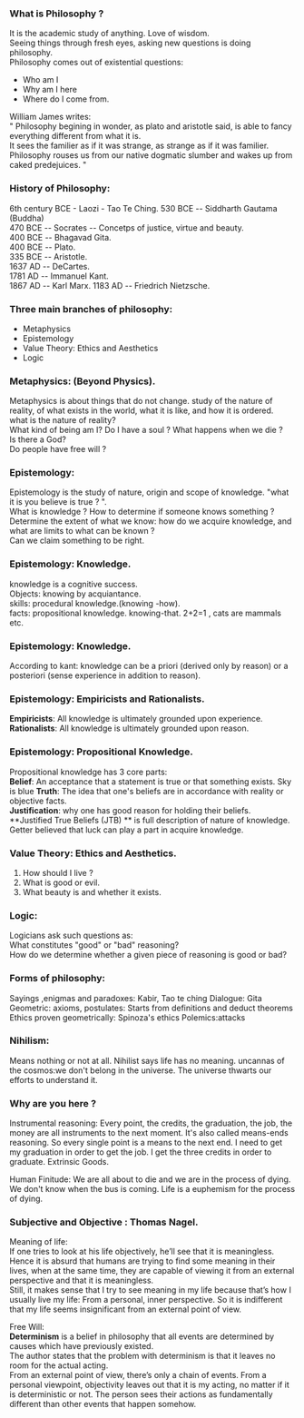 
### What is Philosophy ?  
It is the academic study of anything. Love of wisdom.  
Seeing things through fresh eyes, asking new questions is doing philosophy.  
Philosophy comes out of existential questions:   
- Who am I    
- Why am I here   
- Where do I come from.   
  
William James writes:   
" Philosophy begining in wonder, as plato and aristotle said, is able to fancy everything different from what it is.  
It sees the familier as if it was strange, as strange as if it was familier.   
Philosophy rouses us from our native dogmatic slumber and wakes up from caked predejuices. "     

### History of Philosophy:   
6th century BCE - Laozi - Tao Te Ching. 
530 BCE -- Siddharth Gautama (Buddha)   
470 BCE -- Socrates -- Concetps of justice, virtue and beauty.   
400 BCE -- Bhagavad Gita.   
400 BCE -- Plato.   
335 BCE -- Aristotle.   
1637 AD -- DeCartes.   
1781 AD -- Immanuel Kant.   
1867 AD -- Karl Marx. 
1183 AD -- Friedrich Nietzsche. 






### Three main branches of philosophy:   
- Metaphysics
- Epistemology
- Value Theory: Ethics and Aesthetics
- Logic

### Metaphysics: (Beyond Physics).    
Metaphysics is about things that do not change.
study of the nature of reality, of what exists in the world, what it is like, and how it is ordered.  
what is the nature of reality?  
What kind of being am I? Do I have a soul ? What happens when we die ?  
Is there a God?  
Do people have free will ?  

### Epistemology: 
Epistemology is the study of nature, origin and scope of knowledge. 
"what it is you believe is true ? ".    
What is knowledge ?  How to determine if someone knows something ?  
Determine the extent of what we know:  how do we acquire knowledge, and what are limits to what can be known ?     
Can we claim something to be right.    

### Epistemology: Knowledge. 
knowledge is a cognitive success.   
Objects: knowing by acquiantance.   
skills: procedural knowledge.(knowing -how).   
facts: propositional knowledge.  knowing-that.  2+2=1 , cats are mammals etc.    

### Epistemology: Knowledge.   
According to kant: knowledge can be a priori (derived only by reason) or a posteriori (sense experience in addition to reason).     

### Epistemology: Empiricists and Rationalists.   
**Empiricists**:  All knowledge is ultimately grounded upon experience.    
**Rationalists**: All knowledge is ultimately grounded upon reason.     

### Epistemology: Propositional Knowledge.   
Propositional knowledge has 3 core parts:   
**Belief**: An acceptance that a statement is true or that something exists. Sky is blue
**Truth**: The idea that one's beliefs are in accordance with reality or objective facts.   
**Justification**:   why one has good reason for holding their beliefs.   
**Justified True Beliefs (JTB) **  is full description of nature of knowledge.     
Getter believed that luck can play a part in acquire knowledge.



### Value Theory: Ethics and Aesthetics. 
1) How should I live ?  
2) What is good or evil. 
3) What beauty is and whether it exists. 

### Logic:      
Logicians ask such questions as:  
What constitutes "good" or "bad" reasoning?  
How do we determine whether a given piece of reasoning is good or bad?  

### Forms of philosophy: 
Sayings ,enigmas and paradoxes: Kabir, Tao te ching
Dialogue: Gita
Geometric: axioms, postulates: Starts from definitions and deduct theorems
Ethics proven geometrically: Spinoza's ethics
Polemics:attacks

### Nihilism:
Means nothing or not at all. Nihilist says life has no meaning.
uncannas of the cosmos:we don't belong in the universe. The universe thwarts our efforts to understand it.

### Why are you here ?
Instrumental reasoning: Every point, the credits, the graduation, the job, the money are all instruments to the next moment. It's also called means-ends reasoning. So every single point is a means to the next end. I need to get my graduation in order to get the job. I get the three credits in order to graduate. Extrinsic Goods.


Human Finitude: We are all about to die and we are in the process of dying.  We don't know when the bus is coming. Life is a euphemism for the process of dying.


### Subjective and Objective :  Thomas Nagel.   
Meaning of life:    
If one tries to look at his life objectively, he’ll see that it is meaningless. Hence it is absurd that humans are trying to find some meaning in their lives, when at the same time, they are capable of viewing it from an external perspective and that it is meaningless.    
Still, it makes sense that I try to see meaning in my life because that’s how I usually live my life: From a personal, inner perspective. So it is indifferent that my life seems insignificant from an external point of view.   

Free Will:    
**Determinism** is a belief in philosophy that all events are determined by causes which have previously existed.    
The author states that the problem with determinism is that it leaves no room for the actual acting.     
From an external point of view, there’s only a chain of events. From a personal viewpoint, objectivity leaves out that it is my acting, no matter if it is deterministic or not. The person sees their actions as fundamentally different than other events that happen somehow.     



